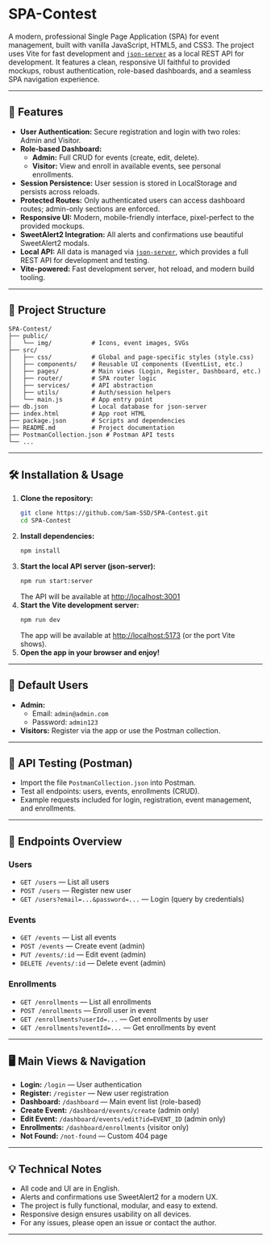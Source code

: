 # SPA-Contest

A modern, professional Single Page Application (SPA) for event management, built with vanilla JavaScript, HTML5, and CSS3. The project uses Vite for fast development and [`json-server`](https://github.com/typicode/json-server) as a local REST API for development. It features a clean, responsive UI faithful to provided mockups, robust authentication, role-based dashboards, and a seamless SPA navigation experience.

---

## 🚀 Features
- **User Authentication:** Secure registration and login with two roles: Admin and Visitor.
- **Role-based Dashboard:**
  - **Admin:** Full CRUD for events (create, edit, delete).
  - **Visitor:** View and enroll in available events, see personal enrollments.
- **Session Persistence:** User session is stored in LocalStorage and persists across reloads.
- **Protected Routes:** Only authenticated users can access dashboard routes; admin-only sections are enforced.
- **Responsive UI:** Modern, mobile-friendly interface, pixel-perfect to the provided mockups.
- **SweetAlert2 Integration:** All alerts and confirmations use beautiful SweetAlert2 modals.
- **Local API:** All data is managed via [`json-server`](https://github.com/typicode/json-server), which provides a full REST API for development and testing.
- **Vite-powered:** Fast development server, hot reload, and modern build tooling.

---

## 📁 Project Structure
```
SPA-Contest/
├── public/
│   └── img/           # Icons, event images, SVGs
├── src/
│   ├── css/           # Global and page-specific styles (style.css)
│   ├── components/    # Reusable UI components (EventList, etc.)
│   ├── pages/         # Main views (Login, Register, Dashboard, etc.)
│   ├── router/        # SPA router logic
│   ├── services/      # API abstraction
│   ├── utils/         # Auth/session helpers
│   └── main.js        # App entry point
├── db.json            # Local database for json-server
├── index.html         # App root HTML
├── package.json       # Scripts and dependencies
├── README.md          # Project documentation
├── PostmanCollection.json # Postman API tests
└── ...
```

---

## 🛠️ Installation & Usage

1. **Clone the repository:**
   ```bash
   git clone https://github.com/Sam-SSD/SPA-Contest.git
   cd SPA-Contest
   ```
2. **Install dependencies:**
   ```bash
   npm install
   ```
3. **Start the local API server (json-server):**
   ```bash
   npm run start:server
   ```
   The API will be available at [http://localhost:3001](http://localhost:3001)
4. **Start the Vite development server:**
   ```bash
   npm run dev
   ```
   The app will be available at [http://localhost:5173](http://localhost:5173) (or the port Vite shows).
5. **Open the app in your browser and enjoy!**

---

## 👤 Default Users
- **Admin:**
  - Email: `admin@admin.com`
  - Password: `admin123`
- **Visitors:** Register via the app or use the Postman collection.

---

## 🧪 API Testing (Postman)
- Import the file `PostmanCollection.json` into Postman.
- Test all endpoints: users, events, enrollments (CRUD).
- Example requests included for login, registration, event management, and enrollments.

---

## 📝 Endpoints Overview

### Users
- `GET /users` — List all users
- `POST /users` — Register new user
- `GET /users?email=...&password=...` — Login (query by credentials)

### Events
- `GET /events` — List all events
- `POST /events` — Create event (admin)
- `PUT /events/:id` — Edit event (admin)
- `DELETE /events/:id` — Delete event (admin)

### Enrollments
- `GET /enrollments` — List all enrollments
- `POST /enrollments` — Enroll user in event
- `GET /enrollments?userId=...` — Get enrollments by user
- `GET /enrollments?eventId=...` — Get enrollments by event

---

## 🖥️ Main Views & Navigation
- **Login:** `/login` — User authentication
- **Register:** `/register` — New user registration
- **Dashboard:** `/dashboard` — Main event list (role-based)
- **Create Event:** `/dashboard/events/create` (admin only)
- **Edit Event:** `/dashboard/events/edit?id=EVENT_ID` (admin only)
- **Enrollments:** `/dashboard/enrollments` (visitor only)
- **Not Found:** `/not-found` — Custom 404 page

---

## 💡 Technical Notes
- All code and UI are in English.
- Alerts and confirmations use SweetAlert2 for a modern UX.
- The project is fully functional, modular, and easy to extend.
- Responsive design ensures usability on all devices.
- For any issues, please open an issue or contact the author.

---